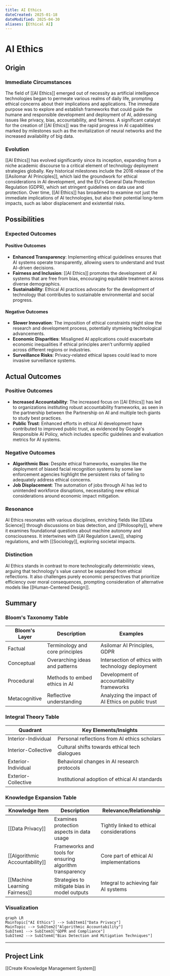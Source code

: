 ```yaml
---
title: AI Ethics
dateCreated: 2025-01-18
dateModified: 2025-04-30
aliases: [Ethical AI]
---
```


# AI Ethics

## Origin

### Immediate Circumstances

The field of [[AI Ethics]] emerged out of necessity as artificial intelligence technologies began to permeate various realms of daily life, prompting ethical concerns about their implications and applications. The immediate purpose was to explore and establish frameworks that could guide the humane and responsible development and deployment of AI, addressing issues like privacy, bias, accountability, and fairness. A significant catalyst for the creation of [[AI Ethics]] was the rapid progress in AI capabilities marked by milestones such as the revitalization of neural networks and the increased availability of big data.

### Evolution

[[AI Ethics]] has evolved significantly since its inception, expanding from a niche academic discourse to a critical element of technology deployment strategies globally. Key historical milestones include the 2016 release of the [[Asilomar AI Principles]], which laid the groundwork for ethical considerations in AI development, and the EU's General Data Protection Regulation (GDPR), which set stringent guidelines on data use and protection. Over time, [[AI Ethics]] has broadened to examine not just the immediate implications of AI technologies, but also their potential long-term impacts, such as labor displacement and existential risks.

## Possibilities

### Expected Outcomes

#### Positive Outcomes

- **Enhanced Transparency**: Implementing ethical guidelines ensures that AI systems operate transparently, allowing users to understand and trust AI-driven decisions.
- **Fairness and Inclusion**: [[AI Ethics]] promotes the development of AI systems that are free from bias, encouraging equitable treatment across diverse demographics.
- **Sustainability**: Ethical AI practices advocate for the development of technology that contributes to sustainable environmental and social progress.

#### Negative Outcomes

- **Slower Innovation**: The imposition of ethical constraints might slow the research and development process, potentially stymieing technological advancements.
- **Economic Disparities**: Misaligned AI applications could exacerbate economic inequalities if ethical principles aren't uniformly applied across different regions or industries.
- **Surveillance Risks**: Privacy-related ethical lapses could lead to more invasive surveillance systems.

## Actual Outcomes

### Positive Outcomes

- **Increased Accountability**: The increased focus on [[AI Ethics]] has led to organizations instituting robust accountability frameworks, as seen in the partnership between the Partnership on AI and multiple tech giants to study best practices.
- **Public Trust**: Enhanced efforts in ethical AI development have contributed to improved public trust, as evidenced by Google's Responsible AI Policy, which includes specific guidelines and evaluation metrics for AI systems.

### Negative Outcomes

- **Algorithmic Bias**: Despite ethical frameworks, examples like the deployment of biased facial recognition systems by some law enforcement agencies highlight the persistent risks of failing to adequately address ethical concerns.
- **Job Displacement**: The automation of jobs through AI has led to unintended workforce disruptions, necessitating new ethical considerations around economic impact mitigation.

### Resonance

AI Ethics resonates with various disciplines, enriching fields like [[Data Science]] through discussions on bias detection, and [[Philosophy]], where it examines foundational questions about machine autonomy and consciousness. It intertwines with [[AI Regulation Laws]], shaping regulations, and with [[Sociology]], exploring societal impacts.

### Distinction

AI Ethics stands in contrast to more technologically deterministic views, arguing that technology's value cannot be separated from ethical reflections. It also challenges purely economic perspectives that prioritize efficiency over moral consequences, prompting consideration of alternative models like [[Human-Centered Design]].

## Summary

### Bloom's Taxonomy Table

| **Bloom's Layer** | **Description**                     | **Examples**                                           |
| ----------------- | ----------------------------------- | ------------------------------------------------------ |
| Factual           | Terminology and core principles     | Asilomar AI Principles, GDPR                            |
| Conceptual        | Overarching ideas and patterns      | Intersection of ethics with technology deployment       |
| Procedural        | Methods to embed ethics in AI       | Development of accountability frameworks                |
| Metacognitive     | Reflective understanding            | Analyzing the impact of AI Ethics on public trust       |

### Integral Theory Table

| **Quadrant**        | **Key Elements/Insights**                            |
| ------------------- | ---------------------------------------------------- |
| Interior-Individual | Personal reflections from AI ethics scholars         |
| Interior-Collective | Cultural shifts towards ethical tech dialogues       |
| Exterior-Individual | Behavioral changes in AI research protocols          |
| Exterior-Collective | Institutional adoption of ethical AI standards       |

### Knowledge Expansion Table

| **Knowledge Item**                | **Description**                                        | **Relevance/Relationship**                      |
| --------------------------------- | ------------------------------------------------------ | ----------------------------------------------- |
| [[Data Privacy]]                  | Examines protection aspects in data usage              | Tightly linked to ethical considerations         |
| [[Algorithmic Accountability]]    | Frameworks and tools for ensuring algorithm transparency| Core part of ethical AI implementations          |
| [[Machine Learning Fairness]]     | Strategies to mitigate bias in model outputs           | Integral to achieving fair AI systems            |

### Visualization

```mermaid
graph LR
MainTopic["AI Ethics"] --> SubItem1["Data Privacy"]
MainTopic --> SubItem2["Algorithmic Accountability"]
SubItem1 --> SubItem3["GDPR and Compliance"]
SubItem2 --> SubItem4["Bias Detection and Mitigation Techniques"]
```

---

## Project Link

[[Create Knowledge Management System]]
